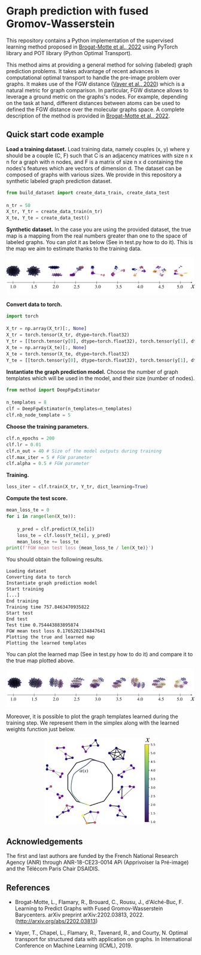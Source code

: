 # Graph prediction with fused Gromov-Wasserstein

This repository contains a Python implementation of the supervised learning method proposed in [Brogat-Motte et al., 2022](#references) using PyTorch library and POT library (Python Optimal Transport).

This method aims at providing a general method for solving (labeled) graph prediction problems. It takes advantage of recent advances in computational optimal transport to handle the pre-image problem over graphs. It makes use of the FGW distance ([Vayer et al., 2020](#references)) which is a natural metric for graph comparison.
In particular, FGW distance allows to leverage a ground metric on the graphs's nodes. For example, depending on the task at hand, different distances between atoms can be used to defined the FGW distance over the molecular graphs space. A complete description of the method is provided in [Brogat-Motte et al., 2022](#references).

## Quick start code example

**Load a training dataset.** Load training data, namely couples (x, y) where y should be a couple (C, F) such that C is an adjacency matrices with size n x n for a graph with n nodes, and F is a matrix of size n x d containing the nodes's features which are vectors of dimension d. The dataset can be composed of graphs with various sizes. We provide in this repository a synthetic labeled graph prediction dataset.
```python
from build_dataset import create_data_train, create_data_test

n_tr = 50
X_tr, Y_tr = create_data_train(n_tr)
X_te, Y_te = create_data_test()
```

**Synthetic dataset.** In the case you are using the provided dataset, the true map is a mapping from the real numbers greater than one to the space of labeled graphs. You can plot it as below (See in test.py how to do it). This is the map we aim to estimate thanks to the training data.

![learned](illustrations/true.jpg)

**Convert data to torch.**
```python
import torch

X_tr = np.array(X_tr)[:, None]
X_tr = torch.tensor(X_tr, dtype=torch.float32)
Y_tr = [[torch.tensor(y[0], dtype=torch.float32), torch.tensor(y[1], dtype=torch.float32)] for y in Y_tr]
X_te = np.array(X_te)[:, None]
X_te = torch.tensor(X_te, dtype=torch.float32)
Y_te = [[torch.tensor(y[0], dtype=torch.float32), torch.tensor(y[1], dtype=torch.float32)] for y in Y_te]
```

**Instantiate the graph prediction model.** Choose the number of graph templates which will be used in the model, and their size (number of nodes).
```python
from method import DeepFgwEstimator

n_templates = 8
clf = DeepFgwEstimator(n_templates=n_templates)
clf.nb_node_template = 5
```

**Choose the training parameters.**
```python
clf.n_epochs = 200
clf.lr = 0.01
clf.n_out = 40 # Size of the model outputs during training
clf.max_iter = 5 # FGW parameter
clf.alpha = 0.5 # FGW parameter
```

**Training.**
```python
loss_iter = clf.train(X_tr, Y_tr, dict_learning=True)
```

**Compute the test score.**
```python
mean_loss_te = 0
for i in range(len(X_te)):

    y_pred = clf.predict(X_te[i])
    loss_te = clf.loss(Y_te[i], y_pred)
    mean_loss_te += loss_te
print(f'FGW mean test loss {mean_loss_te / len(X_te)}')
```

You should obtain the following results.

```
Loading dataset
Converting data to torch
Instantiate graph prediction model
Start training
[...]
End training
Training time 757.8463470935822
Start test
End test
Test time 0.754443883895874
FGW mean test loss 0.1765202134847641
Plotting the true and learned map
Plotting the learned templates
```

You can plot the learned map (See in test.py how to do it) and compare it to the true map plotted above.

![true](illustrations/learned.jpg)

Moreover, it is possible to plot the graph templates learned during the training step. We represent them in the simplex along with the learned weights function just below.

<p align="center">
<img src="illustrations/simplex3.jpg" width=300>
</p>


## Acknowledgements

The first and last authors are funded by the French National Research Agency (ANR) through ANR-18-CE23-0014 APi (Apprivoiser la Pré-image) and the Télécom Paris Chair DSAIDIS. 

## References

- Brogat-Motte, L., Flamary, R., Brouard, C., Rousu, J., d'Alché-Buc, F. Learning to Predict Graphs with Fused Gromov-Wasserstein Barycenters. arXiv preprint arXiv:2202.03813, 2022. (http://arxiv.org/abs/2202.03813)

- Vayer, T., Chapel, L., Flamary, R., Tavenard, R., and Courty, N. Optimal transport for structured data with application on graphs. In International Conference on Machine Learning (ICML), 2019.
